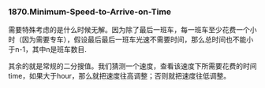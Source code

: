 ### 1870.Minimum-Speed-to-Arrive-on-Time

需要特殊考虑的是什么时候无解。因为除了最后一班车，每一班车至少花费一个小时（因为需要专车），假设最后最后一班车光速不需要时间，那么总时间也不能小于n-1，其中n是班车数目.

其余的就是常规的二分搜值。我们猜测一个速度，查看该速度下所需要花费的时间time，如果大于hour，那么就把速度往高调整；否则就把速度往低调整。
